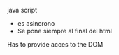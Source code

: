 java script 
- es asincrono 
- Se pone siempre al final del html 


Has to provide acces to the DOM 
